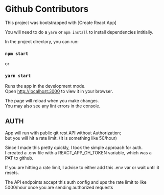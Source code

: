 # Github Contributors

This project was bootstrapped with [Create React App]

You will need to do a `yarn` or `npm install` to install dependencies intitially.

In the project directory, you can run:

### `npm start`

or

### `yarn start`

Runs the app in the development mode.\
Open [http://localhost:3000](http://localhost:3000) to view it in your browser.

The page will reload when you make changes.\
You may also see any lint errors in the console.

## AUTH

App will run with public git rest API without Authorization;\
but you will hit a rate limit. (It is something like 50/hour)

Since I made this pretty quickly, I took the simple approach for auth.\
I created a .env file with a REACT_APP_GH_TOKEN variable, which was a PAT to github.

If you are hitting a rate limit, I advise to either add this .env var or wait until it resets.

The API endpoints accept this auth config and ups the rate limit to like 5000/hour once you are sending authorized requests
